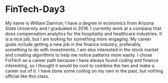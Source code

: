 # FinTech-Day3
My name is William Damron, I have a degree in economics from Arizona State University and I graduated in 2016. I currently work at a company that does compensation analytics for the hospitality and healthcare industries. It is a nice job, but I am looking for something more engaging.
My career goals include getting a new job in the finance industry, preferably something to do with investments. I am also interested in the stock market and creating algorithms to help me notice patterns more easily.
I chose FinTech as a career path because I have always found coding and finance interesting, so I thought it would be cool to combine the two and make a career out of it. I have done some coding on my own in the past, but nothing official like this class.
